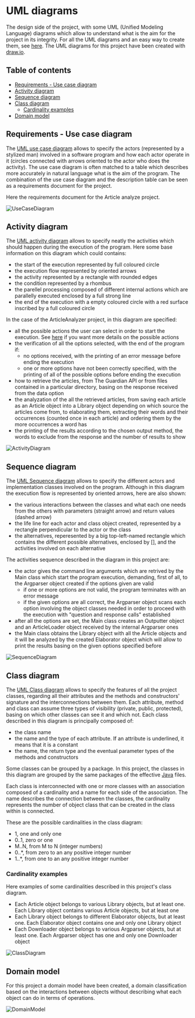 # UML diagrams
The design side of the project, with some UML (Unified Modeling Language) diagrams which allow to understand what is the aim for the project in its integrity. For all the UML diagrams and an easy way to create them, see [here](https://plantuml.com/). The UML diagrams for this project have been created with [draw.io](https://app.diagrams.net/).

## Table of contents
- [Requirements - Use case diagram](#Requirements_-_Use_case_diagram)
- [Activity diagram](#Activity_diagram)
- [Sequence diagram](#Sequence_diagram)
- [Class diagram](#Class_diagram)
    - [Cardinality examples](#Cardinality_examples)
- [Domain model](#Domain_model)

## Requirements - Use case diagram
The [UML use case diagram](https://plantuml.com/use-case-diagram) allows to specify the actors (represented by a stylized man) involved in a software program and how each actor operate in it (circles connected with arrows oriented to the actor who does the activity). The use case diagram is often matched to a table which describes more accurately in natural language what is the aim of the program. The combination of the use case diagram and the description table can be seen as a requirements document for the project.

Here the requirements document for the Article analyze project.

![UseCaseDiagram](images/UseCaseDiagram.drawio.png)
## Activity diagram
The [UML activity diagram](https://plantuml.com/activity-diagram-beta) allows to specify neatly the activities which should happen during the execution of the program. Here some base information on this diagram which could contains:

- the start of the execution represented by full coloured circle
- the execution flow represented by oriented arrows
- the activity represented by a rectangle with rounded edges
- the condition represented by a rhombus
- the parellel processing composed of different internal actions which are parallelly executed enclosed by a full strong line
- the end of the execution with a empty coloured circle with a red surface inscribed by a full coloured circle

In the case of the ArticleAnalyzer project, in this diagram are specified:

- all the possible actions the user can select in order to start the execution. See [here](run.html) if you want more details on the possible actions
- the verification of all the options selected, with the end of the program if:
    - no options received, with the printing of an error message before ending the execution
    - one or more options have not been correctly specified, with the printing of all of the possible options before ending the execution
- how to retrieve the articles, from The Guardian API or from files contained in a particular directory, basing on the response received from the data option
- the analyzation of the all the retrieved articles, from saving each article as an Article object into a Library object depending on which source the articles come from, to elaborating them, extracting their words and their occurrences (counted once in each article) and ordering them by the more occurrences a word has
- the printing of the results according to the chosen output method, the words to exclude from the response and the number of results to show

![ActivityDiagram](images/ActivityDiagram.drawio.png)

## Sequence diagram
The [UML Sequence diagram](https://plantuml.com/sequence-diagram) allows to specify the different actors and implementation classes involved on the program. Although in this diagram the execution flow is represented by oriented arrows, here are also shown:

- the various interactions between the classes and what each one needs from the others with parameters (straight arrow) and return values (dashed arrow)
- the life line for each actor and class object created, represented by a rectangle perpendicular to the actor or the class
- the alternatives, reperesented by a big top-left-named rectangle which contains the different possible alternatives, enclosed by [], and the activities involved on each alternative

The activities sequence described in the diagram in this project are:

- the actor gives the command line arguments which are retrived by the Main class which start the program execution, demanding, first of all, to the Argparser object created if the options given are valid
    - if one or more options are not valid, the program terminates with an error message
    - if the given options are all correct, the Argparser object scans each option involving the object classes needed in order to proceed with the execution with "question and response calls" established
- after all the options are set, the Main class creates an Outputter object and an ArticleLoader object received by the internal Argparser ones
- the Main class obtains the Library object with all the Article objects and it will be analyzed by the created Elaborator object which will allow to print the results basing on the given options specified before

![SequenceDiagram](images/SequenceDiagram.drawio.png)

## Class diagram
The [UML Class diagram](https://plantuml.com/class-diagram) allows to specify the features of all the project classes, regarding all their attributes and the methods and constructors' signature and the interconnections between them. Each attribute, method and class can assume three types of visibility (private, public, protected), basing on which other classes can see it and which not. Each class described in this diagram is principally composed of:

- the class name
- the name and the type of each attribute. If an attribute is underlined, it means that it is a constant
- the name, the return type and the eventual parameter types of the methods and constructors

Some classes can be grouped by a package. In this project, the classes in this diagram are grouped by the same packages of the effective [Java](https://docs.oracle.com/javase/8/docs/api/) files.

Each class is interconnected with one or more classes with an association composed of a cardinality and a name for each side of the association. The name describes the connection between the classes, the cardinality represents the number of object class that can be created in the class within is connected.

These are the possible cardinalities in the class diagram:

- 1, one and only one
- 0..1, zero or one
- M..N, from M to N (integer numbers)
- 0..*, from zero to an any positive integer number
- 1..*, from one to an any positive integer number

### Cardinality examples
Here examples of some cardinalities described in this project's class diagram.

- Each Article object belongs to various Library objects, but at least one. Each Library object contains various Article objects, but at least one
- Each Library object belongs to different Elaborator objects, but at least one. Each Elaborator object contains one and only one Library object
- Each Downloader object belongs to various Argparser objects, but at least one. Each Argparser object has one and only one Downloader object

![ClassDiagram](images/DesignModel.drawio.png)

## Domain model
For this project a domain model have been created, a domain classification based on the interactions between objects without describing what each object can do in terms of operations.

![DomainModel](images/DomainModel.drawio.png)
